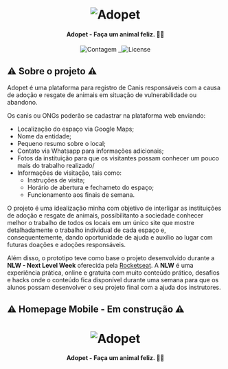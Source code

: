 <h1 align="center">
    <img alt="Adopet" title="#Adopet" src="https://imgur.com/BRUgfSi" />
</h1>

<h4 align="center"> 
	Adopet - Faça um animal feliz.  🐶🐱
</h4>


<p align="center">
  <img alt="Contagem" src="https://img.shields.io/badge/Language-3-brightgreen">

  	
  <a href="https://www.linkedin.com/in/jackson10/">
    <img alt="" src="https://img.shields.io/badge/Linkedin-Jackson-blue">
  </a>

  <a href="https://twitter.com/jjacksoon1">
    <img alt="" src="https://img.shields.io/twitter/url?style=social&url=https%3A%2F%2Ftwitter.com%2Fjjacksoon1">
  </a>
	
  <img alt="License" src="https://img.shields.io/github/license/jjacksoon/NLW?style=plastic">
   <a href="https://github.com/jjacksoon/NLW/blob/master/LICENSE"></a>

</p>


## ⚠ Sobre o projeto ⚠

Adopet é uma plataforma  para registro de Canis responsáveis com a causa de adoção e resgate de animais em situação de vulnerabilidade ou abandono.


Os canis ou ONGs poderão se cadastrar na plataforma web enviando:
- Localização do espaço via Google Maps;
- Nome da entidade;
- Pequeno resumo sobre o local;
- Contato via Whatsapp para informações adicionais; 
- Fotos da instituição para que os visitantes possam conhecer um pouco mais do trabalho realizado/
- Informações de visitação, tais como:
  - Instruções de visita;
  - Horário de abertura e fechameto do espaço;
  - Funcionamento aos finais de semana.

O projeto é uma idealização minha com objetivo de interligar as instituições de adoção e resgate de animais, possibilitanto a sociedade conhecer melhor o trabalho de todos os locais
em um único site que mostre detalhadamente o trabalho individual de cada espaço e, consequentemente, dando oportunidade de ajuda e auxílio ao lugar com futuras doações e adoções responsáveis.

Além disso, o prototipo teve como base o projeto desenvolvido durante a **NLW - Next Level Week** oferecida pela [Rocketseat](https://rocketseat.com.br). A **NLW** é uma experiência prática, online e gratuita com muito conteúdo prático, desafios e hacks onde o conteúdo fica disponível durante uma semana para que os alunos possam desenvolver o seu projeto final com a ajuda dos instrutores.


## ⚠ Homepage Mobile - Em construção ⚠

<h1 align="center">
    <img alt="Adopet" title="#Adopet" src="https://imgur.com/HsABm9N" />
</h1>

<h4 align="center"> 
	Adopet - Faça um animal feliz.  🐶🐱
</h4>